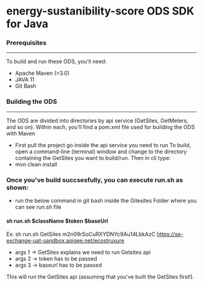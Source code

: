 # energy-sustanibility-score ODS SDK for Java
### Prerequisites
------------------
To build and run these ODS, you'll need:
- Apache Maven (>3.0)
- JAVA 11
- Git Bash
### Building the ODS
------------------
The ODS are divided into directories by api service (GetSites, GetMeters, and so on). Within each, you'll find a pom.xml file used for building the ODS with Maven
- First pull the project go inside the api service you need to run
To build, open a command-line (terminal) window and change to the directory containing the GetSites you want to build/run. Then in cli type: 
- mvn clean install
### Once you've build succsesfully, you can execute run.sh as shown:
- run the below command in git bash inside the Gitesites Folder where you can see run.sh file
#### sh run.sh $className $token $baseUrl
Ex: sh run.sh GetSites m2n09rSoCuRXYDNYc9Au14LbkAzC https://se-exchange-uat-sandbox.apigee.net/ecostruxure
- args 1 -> GetSites explains we need to run Getsites api
- args 2 -> token has to be passed
- args 3 -> baseurl has to be passed

This will run the GetSites api (assuming that you've built the GetSites first!).
